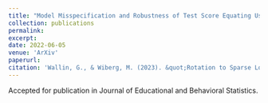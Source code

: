 ```yaml
---
title: "Model Misspecification and Robustness of Test Score Equating Using Propensity Scores"
collection: publications
permalink: 
excerpt:
date: 2022-06-05
venue: 'ArXiv'
paperurl: 
citation: 'Wallin, G., & Wiberg, M. (2023). &quot;Rotation to Sparse Loadings using L^p Losses and Related Inference Problems&quot;.'
---
```

Accepted for publication in Journal of Educational and Behavioral Statistics. 

